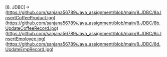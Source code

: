 [8. JDBC]->
(https://github.com/sanjana56789/Java_assignment/blob/main/8.JDBC/8a.InsertCoffeeProduct.jpg)
(https://github.com/sanjana56789/Java_assignment/blob/main/8.JDBC/8b.UpdateCoffeeRecord.jpg)
(https://github.com/sanjana56789/Java_assignment/blob/main/8.JDBC/8c.InsertEmployee.jpg)
(https://github.com/sanjana56789/Java_assignment/blob/main/8.JDBC/8d.UpdateEmpRecord.jpg)


